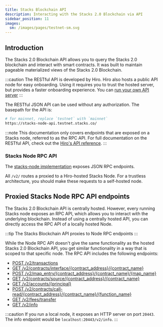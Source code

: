 ```yaml
---
title: Stacks Blockchain API
description: Interacting with the Stacks 2.0 Blockchain via API
sidebar_position: 11
images:
  sm: /images/pages/testnet-sm.svg
---
```


## Introduction

The Stacks 2.0 Blockchain API allows you to query the Stacks 2.0 blockchain and interact with smart contracts. It was built to maintain pageable materialized views of the Stacks 2.0 Blockchain.

:::caution
The RESTful API is developed by Hiro. Hiro also hosts a public API node for easy onboarding. Using it requires you to trust the hosted server, but provides a faster onboarding experience. You can [run your own API server](https://docs.hiro.so/get-started/running-api-node)
:::

The RESTful JSON API can be used without any authorization. The basepath for the API is:

```bash
# for mainnet, replace `testnet` with `mainnet`
https://stacks-node-api.testnet.stacks.co/
```

:::note
This documentation only covers endpoints that are exposed on a Stacks node, referred to as the RPC API. For full documentation on the RESTful API, check out the [Hiro's API reference](https://docs.hiro.so/api).
:::

### Stacks Node RPC API

The [stacks-node implementation](https://github.com/stacks-network/stacks-blockchain/) exposes JSON RPC endpoints.

All `/v2/` routes a proxied to a Hiro-hosted Stacks Node. For a trustless architecture, you should make these requests to a self-hosted node.

## Proxied Stacks Node RPC API endpoints

The Stacks 2.0 Blockchain API is centrally hosted. However, every running Stacks node exposes an RPC API, which allows you to interact with the underlying blockchain. Instead of using a centrally hosted API, you can directly access the RPC API of a locally hosted Node.

:::tip
The Stacks Blockchain API proxies to Node RPC endpoints
:::

While the Node RPC API doesn't give the same functionality as the hosted Stacks 2.0 Blockchain API, you get similar functionality in a way that is scoped to that specific node. The RPC API includes the following endpoints:

- [POST /v2/transactions](https://docs.hiro.so/api#operation/post_core_node_transactions)
- [GET /v2/contracts/interface/{contract_address}/{contract_name}](https://docs.hiro.so/api#operation/get_contract_interface)
- [POST /v2/map_entry/{contract_address}/{contract_name}/{map_name}](https://docs.hiro.so/api#operation/get_contract_data_map_entry)
- [GET /v2/contracts/source/{contract_address}/{contract_name}](https://docs.hiro.so/api#operation/get_contract_source)
- [GET /v2/accounts/{principal}](https://docs.hiro.so/api#operation/get_account_info)
- [POST /v2/contracts/call-read/{contract_address}/{contract_name}/{function_name}](https://docs.hiro.so/api#operation/call_read_only_function)
- [GET /v2/fees/transfer](https://docs.hiro.so/api#operation/get_fee_transfer)
- [GET /v2/info](https://docs.hiro.so/api#operation/get_core_api_info)

:::caution
If you run a local node, it exposes an HTTP server on port `20443`. The info endpoint would be `localhost:20443/v2/info`.
:::
